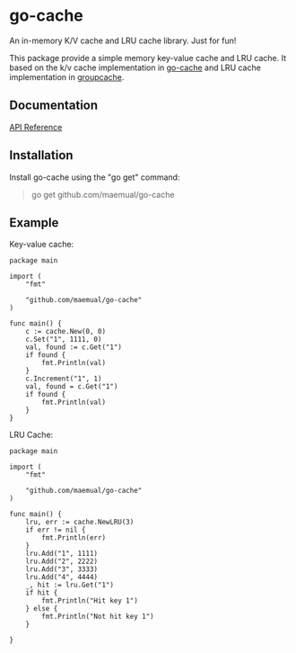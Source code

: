 go-cache
========

An in-memory K/V cache and LRU cache library. Just for fun!

This package provide a simple memory key-value cache and LRU cache.
It based on the k/v cache implementation in [go-cache](https://github.com/pmylund/go-cache)
and LRU cache implementation in [groupcache](https://github.com/golang/groupcache/tree/master/lru).

## Documentation

[API Reference](http://godoc.org/github.com/maemual/go-cache)

## Installation

Install go-cache using the "go get" command:

> go get github.com/maemual/go-cache

## Example

Key-value cache:

```
package main

import (
    "fmt"

    "github.com/maemual/go-cache"
)

func main() {
    c := cache.New(0, 0)
    c.Set("1", 1111, 0)
    val, found := c.Get("1")
    if found {
        fmt.Println(val)
    }
    c.Increment("1", 1)
    val, found = c.Get("1")
    if found {
        fmt.Println(val)
    }
}
```

LRU Cache:

```
package main

import (
    "fmt"

    "github.com/maemual/go-cache"
)

func main() {
    lru, err := cache.NewLRU(3)
    if err != nil {
        fmt.Println(err)
    }
    lru.Add("1", 1111)
    lru.Add("2", 2222)
    lru.Add("3", 3333)
    lru.Add("4", 4444)
    _, hit := lru.Get("1")
    if hit {
        fmt.Println("Hit key 1")
    } else {
        fmt.Println("Not hit key 1")
    }

}
```
